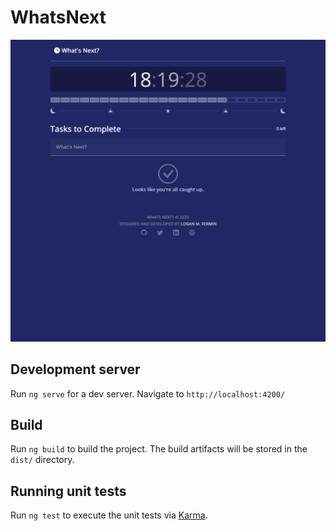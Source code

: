 # WhatsNext

![What's Next App](screenshots/noitems.png "What's Next")

## Development server

Run `ng serve` for a dev server. Navigate to `http://localhost:4200/`

## Build

Run `ng build` to build the project. The build artifacts will be stored in the `dist/` directory.

## Running unit tests

Run `ng test` to execute the unit tests via [Karma](https://karma-runner.github.io).
